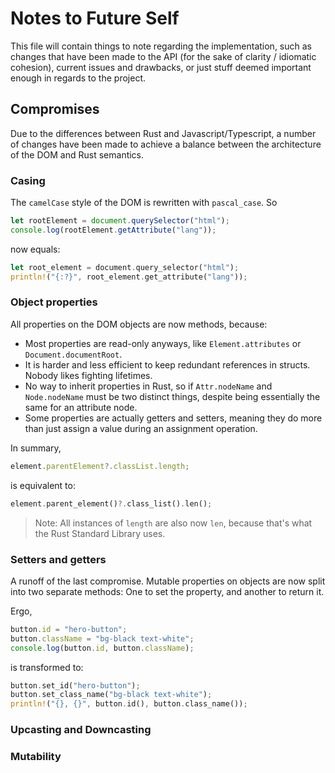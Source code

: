 # Notes to Future Self

This file will contain things to note regarding the implementation, such as changes that have been made to the API (for the sake of clarity / idiomatic cohesion), current issues and drawbacks, or just stuff deemed important enough in regards to the project.

## Compromises

Due to the differences between Rust and Javascript/Typescript, a number of changes have been made to achieve a balance between the architecture of the DOM and Rust semantics.

### Casing

The `camelCase` style of the DOM is rewritten with `pascal_case`. So

```js
let rootElement = document.querySelector("html");
console.log(rootElement.getAttribute("lang"));
```

now equals:

```rust
let root_element = document.query_selector("html");
println!("{:?}", root_element.get_attribute("lang"));
```

### Object properties

All properties on the DOM objects are now methods, because:
- Most properties are read-only anyways, like `Element.attributes` or `Document.documentRoot`.
- It is harder and less efficient to keep redundant references in structs. Nobody likes fighting lifetimes.
- No way to inherit properties in Rust, so if `Attr.nodeName` and `Node.nodeName` must be two distinct things, despite being essentially the same for an attribute node.
- Some properties are actually getters and setters, meaning they do more than just assign a value during an assignment operation.

In summary,
```js
element.parentElement?.classList.length;
```

is equivalent to:

```rust
element.parent_element()?.class_list().len();
```

> Note: All instances of `length` are also now `len`, because that's what the Rust Standard Library uses.

### Setters and getters

A runoff of the last compromise. Mutable properties on objects are now split into two separate methods: One to set the property, and another to return it.

Ergo,
```js
button.id = "hero-button";
button.className = "bg-black text-white";
console.log(button.id, button.className);
```

is transformed to:

```rust
button.set_id("hero-button");
button.set_class_name("bg-black text-white");
println!("{}, {}", button.id(), button.class_name());
```


### Upcasting and Downcasting
### Mutability